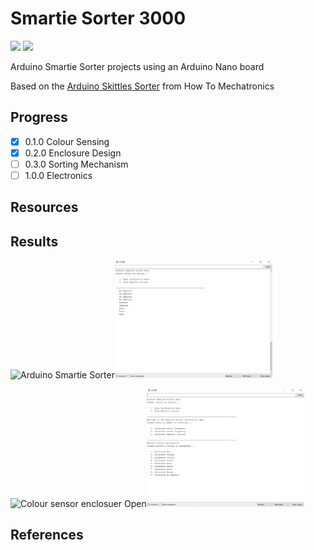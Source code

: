 # Smartie Sorter 3000

<img src="https://img.shields.io/badge/Arduino-Nano-00979D?logo=arduino&logoColor=FFFFFF&style=flat"/> <img src="https://img.shields.io/badge/Autodesk-Fusion 360-008BC0?logo=autodesk&logoColor=FFFFFF&style=flat"/>

Arduino Smartie Sorter projects using an Arduino Nano board

Based on the [Arduino Skittles Sorter](https://howtomechatronics.com/projects/arduino-color-sorter-project/) from How To Mechatronics

## Progress

- [x] 0.1.0 Colour Sensing
- [x] 0.2.0 Enclosure Design
- [ ] 0.3.0 Sorting Mechanism
- [ ] 1.0.0 Electronics

## Resources

## Results

<img src="images/Smartie_Sorter.png" alt="Arduino Smartie Sorter" width="50%"/><img src="images/smartie_sorter_interface.png" alt="Smartie Sorter Interface" width="50%"/>

<img src="images/colour_sensor_enclosure_open.png" alt="Colour sensor enclosuer Open" width="50%"/><img src="images/smartie_colour_calibration_menu.png" alt="Smartie colour calibration menu" width="50%"/>

## References
